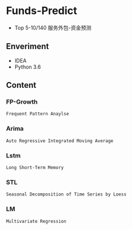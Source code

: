 # Funds-Predict
- Top 5-10/140 服务外包-资金预测
## Enveriment
- IDEA
- Python 3.6
## Content
### FP-Growth
    Frequent Pattern Anaylse
### Arima  
    Auto Regressive Integrated Moving Average
### Lstm
    Long Short-Term Memory
### STL
    Seasonal Decomposition of Time Series by Loess 
### LM
    Multivariate Regression


